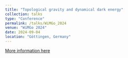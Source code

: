 ```yaml
---
title: "Topological gravity and dynamical dark energy"
collection: talks
type: "Conference"
permalink: /talks/WiMGo_2024
venue: "WiMGo 2024"
date: 2024-09-04
location: "Göttingen, Germany"
---
```


[More information here](https://www.uni-goettingen.de/de/688539.html)